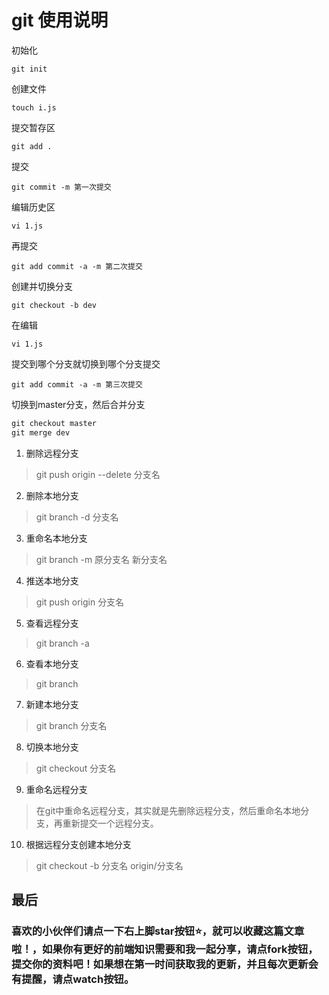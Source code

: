 # git 使用说明
初始化
```
git init
```
创建文件
```
touch i.js
```
提交暂存区
```
git add .
```
提交
```
git commit -m 第一次提交
```
编辑历史区
```
vi 1.js
```
再提交
```
git add commit -a -m 第二次提交
```
 创建并切换分支
```
git checkout -b dev
```
在编辑
```
vi 1.js
```
提交到哪个分支就切换到哪个分支提交
```
git add commit -a -m 第三次提交
```
切换到master分支，然后合并分支
```js
git checkout master
git merge dev
```

1. 删除远程分支
> git push origin --delete 分支名

2. 删除本地分支
> git branch -d 分支名

3. 重命名本地分支
> git branch -m 原分支名 新分支名

4. 推送本地分支
> git push origin 分支名

5. 查看远程分支
> git branch -a

6. 查看本地分支
> git branch

7. 新建本地分支
> git branch 分支名

8. 切换本地分支
> git checkout 分支名

9. 重命名远程分支
> 在git中重命名远程分支，其实就是先删除远程分支，然后重命名本地分支，再重新提交一个远程分支。

10. 根据远程分支创建本地分支
> git checkout -b 分支名 origin/分支名

## 最后

### 喜欢的小伙伴们请点一下右上脚star按钮:star:，就可以收藏这篇文章啦！，如果你有更好的前端知识需要和我一起分享，请点fork按钮，提交你的资料吧！如果想在第一时间获取我的更新，并且每次更新会有提醒，请点watch按钮。
